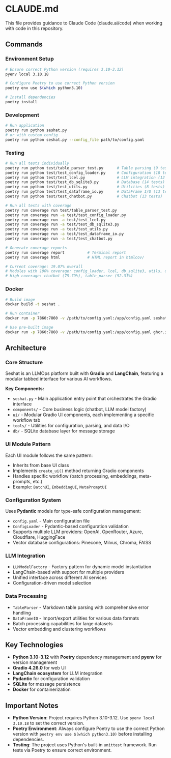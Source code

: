 # CLAUDE.md

This file provides guidance to Claude Code (claude.ai/code) when working with code in this repository.

## Commands

### Environment Setup
```bash
# Ensure correct Python version (requires 3.10-3.12)
pyenv local 3.10.18

# Configure Poetry to use correct Python version
poetry env use $(which python3.10)

# Install dependencies
poetry install
```

### Development
```bash
# Run application
poetry run python seshat.py
# or with custom config
poetry run python seshat.py --config_file path/to/config.yaml
```

### Testing
```bash
# Run all tests individually
poetry run python test/table_parser_test.py      # Table parsing (9 tests)
poetry run python test/test_config_loader.py     # Configuration (18 tests) 
poetry run python test/test_lcel.py              # LLM integration (12 tests)
poetry run python test/test_db_sqlite3.py        # Database (14 tests)
poetry run python test/test_utils.py             # Utilities (8 tests)
poetry run python test/test_dataframe_io.py      # DataFrame I/O (13 tests)
poetry run python test/test_chatbot.py           # Chatbot (13 tests)

# Run all tests with coverage
poetry run coverage run test/table_parser_test.py
poetry run coverage run -a test/test_config_loader.py
poetry run coverage run -a test/test_lcel.py
poetry run coverage run -a test/test_db_sqlite3.py
poetry run coverage run -a test/test_utils.py
poetry run coverage run -a test/test_dataframe_io.py
poetry run coverage run -a test/test_chatbot.py

# Generate coverage reports
poetry run coverage report          # Terminal report
poetry run coverage html            # HTML report in htmlcov/

# Current coverage: 19.07% overall
# Modules with 100% coverage: config_loader, lcel, db_sqlite3, utils, dataframe_io
# High coverage: chatbot (75.79%), table_parser (92.31%)
```

### Docker
```bash
# Build image
docker build -t seshat .

# Run container
docker run -p 7860:7860 -v /path/to/config.yaml:/app/config.yaml seshat

# Use pre-built image
docker run -p 7860:7860 -v /path/to/config.yaml:/app/config.yaml ghcr.io/yaleh/seshat:main
```

## Architecture

### Core Structure
Seshat is an LLMOps platform built with **Gradio** and **LangChain**, featuring a modular tabbed interface for various AI workflows.

**Key Components:**
- `seshat.py` - Main application entry point that orchestrates the Gradio interface
- `components/` - Core business logic (chatbot, LLM model factory)
- `ui/` - Modular Gradio UI components, each implementing a specific workflow tab
- `tools/` - Utilities for configuration, parsing, and data I/O
- `db/` - SQLite database layer for message storage

### UI Module Pattern
Each UI module follows the same pattern:
- Inherits from base UI class
- Implements `create_ui()` method returning Gradio components
- Handles specific workflow (batch processing, embeddings, meta-prompts, etc.)
- Example: `BatchUI`, `EmbeddingUI`, `MetaPromptUI`

### Configuration System
Uses **Pydantic** models for type-safe configuration management:
- `config.yaml` - Main configuration file
- `ConfigLoader` - Pydantic-based configuration validation
- Supports multiple LLM providers: OpenAI, OpenRouter, Azure, Cloudflare, HuggingFace
- Vector database configurations: Pinecone, Milvus, Chroma, FAISS

### LLM Integration
- `LLMModelFactory` - Factory pattern for dynamic model instantiation
- LangChain-based with support for multiple providers
- Unified interface across different AI services
- Configuration-driven model selection

### Data Processing
- `TableParser` - Markdown table parsing with comprehensive error handling
- `DataFrameIO` - Import/export utilities for various data formats
- Batch processing capabilities for large datasets
- Vector embedding and clustering workflows

## Key Technologies
- **Python 3.10-3.12** with **Poetry** dependency management and **pyenv** for version management
- **Gradio 4.26.0** for web UI
- **LangChain ecosystem** for LLM integration
- **Pydantic** for configuration validation
- **SQLite** for message persistence
- **Docker** for containerization

## Important Notes
- **Python Version**: Project requires Python 3.10-3.12. Use `pyenv local 3.10.18` to set the correct version.
- **Poetry Environment**: Always configure Poetry to use the correct Python version with `poetry env use $(which python3.10)` before installing dependencies.
- **Testing**: The project uses Python's built-in `unittest` framework. Run tests via Poetry to ensure correct environment.